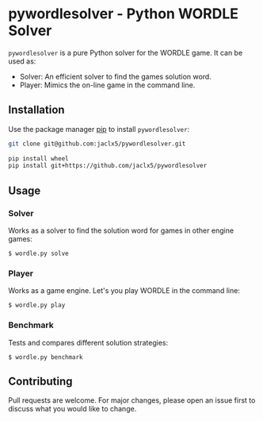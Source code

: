# pywordlesolver - Python WORDLE Solver

`pywordlesolver` is a pure Python solver for the WORDLE game. It can be used
as:

- Solver: An efficient solver to find the games solution word.
- Player: Mimics the on-line game in the command line.

## Installation

Use the package manager [pip](https://pip.pypa.io/en/stable/) to install
`pywordlesolver`:

```bash
git clone git@github.com:jaclx5/pywordlesolver.git
 
pip install wheel
pip install git+https://github.com/jaclx5/pywordlesolver
```

## Usage

### Solver

Works as a solver to find the solution word for games in other engine games:

```
$ wordle.py solve
```

### Player

Works as a game engine. Let's you play WORDLE in the command line:

```
$ wordle.py play
```

### Benchmark

Tests and compares different solution strategies:

```
$ wordle.py benchmark
```

## Contributing

Pull requests are welcome. For major changes, please open an issue first to 
discuss what you would like to change.
